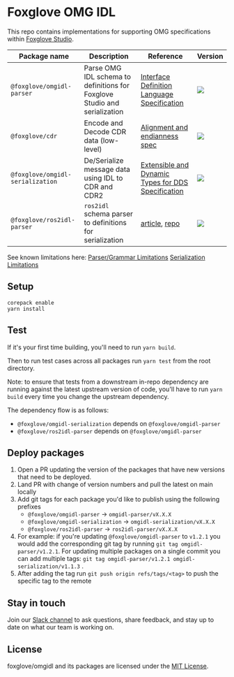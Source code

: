 # Foxglove OMG IDL

This repo contains implementations for supporting OMG specifications within [Foxglove Studio](https://www.foxglove.dev).

| Package name                     | Description                                                               | Reference                                                                                                         | Version                                                                                                                      |
| -------------------------------- | ------------------------------------------------------------------------- | ----------------------------------------------------------------------------------------------------------------- | ---------------------------------------------------------------------------------------------------------------------------- |
| `@foxglove/omgidl-parser`        | Parse OMG IDL schema to definitions for Foxglove Studio and serialization | [Interface Definition Language Specification](https://www.omg.org/spec/IDL/4.2/PDF)                               | [![](https://shields.io/npm/v/@foxglove/omgidl-parser)](https://www.npmjs.com/package/@foxglove/omgidl-parser)               |
| `@foxglove/cdr`                  | Encode and Decode CDR data (low-level)                                    | [Alignment and endianness spec](https://www.omg.org/spec/DDSI-RTPS/2.3/PDF)                                       | [![](https://shields.io/npm/v/@foxglove/cdr)](https://www.npmjs.com/package/@foxglove/cdr)                                   |
| `@foxglove/omgidl-serialization` | De/Serialize message data using IDL to CDR and CDR2                       | [Extensible and Dynamic Types for DDS Specification](https://www.omg.org/spec/DDS-XTypes/1.2/PDF)                 | [![](https://shields.io/npm/v/@foxglove/omgidl-serialization)](https://www.npmjs.com/package/@foxglove/omgidl-serialization) |
| `@foxglove/ros2idl-parser`       | `ros2idl` schema parser to definitions for serialization                  | [article](https://design.ros2.org/articles/idl_interface_definition.html), [repo](https://github.com/ros2/rosidl) | [![](https://shields.io/npm/v/@foxglove/ros2idl-parser)](https://www.npmjs.com/package/@foxglove/ros2idl-parser)             |

See known limitations here:
[Parser/Grammar Limitations](./packages/omgidl-parser/README.md#omg-idl-subset-support)
[Serialization Limitations](./packages/omgidl-serialization/README.md#known-limitations)

## Setup

```
corepack enable
yarn install
```

## Test

If it's your first time building, you'll need to run `yarn build`.

Then to run test cases across all packages run `yarn test` from the root directory.

Note: to ensure that tests from a downstream in-repo dependency are running against the latest upstream version of code, you'll have to run `yarn build` every time you change the upstream dependency.

The dependency flow is as follows:

- `@foxglove/omgidl-serialization` depends on `@foxglove/omgidl-parser`
- `@foxglove/ros2idl-parser` depends on `@foxglove/omgidl-parser`

## Deploy packages

1. Open a PR updating the version of the packages that have new versions that need to be deployed.
2. Land PR with change of version numbers and pull the latest on main locally
3. Add git tags for each package you'd like to publish using the following prefixes
   - `@foxglove/omgidl-parser` -> `omgidl-parser/vX.X.X`
   - `@foxglove/omgidl-serialization` -> `omgidl-serialization/vX.X.X`
   - `@foxglove/ros2idl-parser` -> `ros2idl-parser/vX.X.X`
4. For example: if you're updating `@foxglove/omgidl-parser` to `v1.2.1` you would add the corresponding git tag by running `git tag omgidl-parser/v1.2.1`. For updating multiple packages on a single commit you can add multiple tags: `git tag omgidl-parser/v1.2.1 omgidl-serialization/v1.1.3` .
5. After adding the tag run `git push origin refs/tags/<tag>` to push the specific tag to the remote

## Stay in touch

Join our [Slack channel](https://foxglove.dev/join-slack) to ask questions, share feedback, and stay up to date on what our team is working on.

## License

foxglove/omgidl and its packages are licensed under the [MIT License](https://opensource.org/licenses/MIT).
